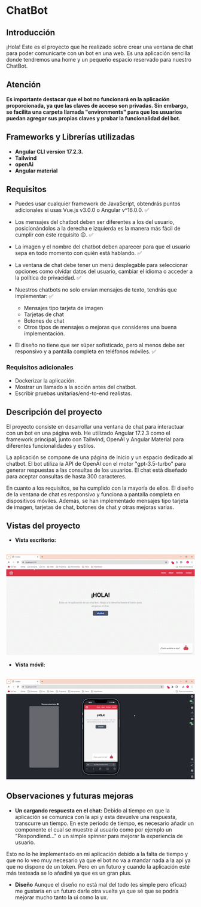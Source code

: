 # ChatBot

## Introducción

¡Hola! Este es el proyecto que he realizado sobre crear una ventana de chat para poder comunicarte con un bot en una web. Es una aplicación sencilla donde tendremos una home y un pequeño espacio reservado para nuestro ChatBot.

## Atención

**Es importante destacar que el bot no funcionará en la aplicación proporcionada, ya que las claves de acceso son privadas. Sin embargo, se facilita una carpeta llamada "environments" para que los usuarios puedan agregar sus propias claves y probar la funcionalidad del bot.**

## Frameworks y Librerías utilizadas

- **Angular CLI version 17.2.3.**
- **Tailwind**
- **openAi**
- **Angular material**

## Requisitos

- Puedes usar cualquier framework de JavaScript, obtendrás puntos adicionales si usas Vue.js v3.0.0 o Angular v^16.0.0. ✅

- Los mensajes del chatbot deben ser diferentes a los del usuario, posicionándolos a la derecha e izquierda es la manera más fácil de cumplir con este requisito 😉. ✅

- La imagen y el nombre del chatbot deben aparecer para que el usuario sepa en todo momento con quién está hablando. ✅

- La ventana de chat debe tener un menú desplegable para seleccionar opciones como olvidar datos del usuario, cambiar el idioma o acceder a la política de privacidad. ✅

- Nuestros chatbots no solo envían mensajes de texto, tendrás que implementar: ✅

  - Mensajes tipo tarjeta de imagen
  - Tarjetas de chat
  - Botones de chat
  - Otros tipos de mensajes o mejoras que consideres una buena implementación.

- El diseño no tiene que ser súper sofisticado, pero al menos debe ser responsivo y a pantalla completa en teléfonos móviles. ✅

### Requisitos adicionales

- Dockerizar la aplicación.
- Mostrar un llamado a la acción antes del chatbot.
- Escribir pruebas unitarias/end-to-end realistas.

## Descripción del proyecto

El proyecto consiste en desarrollar una ventana de chat para interactuar con un bot en una página web. He utilizado Angular 17.2.3 como el framework principal, junto con Tailwind, OpenAI y Angular Material para diferentes funcionalidades y estilos.

La aplicación se compone de una página de inicio y un espacio dedicado al chatbot. El bot utiliza la API de OpenAI con el motor "gpt-3.5-turbo" para generar respuestas a las consultas de los usuarios. El chat está diseñado para aceptar consultas de hasta 300 caracteres.

En cuanto a los requisitos, se ha cumplido con la mayoría de ellos. El diseño de la ventana de chat es responsivo y funciona a pantalla completa en dispositivos móviles. Además, se han implementado mensajes tipo tarjeta de imagen, tarjetas de chat, botones de chat y otras mejoras varias.

## Vistas del proyecto

- **Vista escritorio:**

<p align="center" style="margin-top: 30px;">
  <img src="./public/images/chat-bot-desktop-view.gif" alt="Home desktop chat closed image">
</p>

- **Vista móvil:**

<p align="center" style="margin-top: 30px;">
  <img src="./public/images/chat-bot-phone-view.gif" alt="Home desktop chat closed image">
</p>

## Observaciones y futuras mejoras

- **Un cargando respuesta en el chat:**
Debido al tiempo en que la aplicación se comunica con la api y esta devuelve una respuesta, transcurre un tiempo. En este periodo de tiempo, es necesario añadir un componente el cual se muestre al usuario como por ejemplo un "Respondiend..." o un simple spinner para mejorar la experiencia de usuario. 

Esto no lo he implementado en mi aplicación debido a la falta de tiempo y que no lo veo muy necesario ya que el bot no va a mandar nada a la api ya que no dispone de un token. Pero en un futuro y cuando la aplicación esté más testeada se lo añadiré ya que es un gran plus.

- **Diseño**
Aunque el diseño no está mal del todo (es simple pero eficaz) me gustaría en un futuro darle otra vuelta ya que sé que se podría mejorar mucho tanto la ui como la ux.


